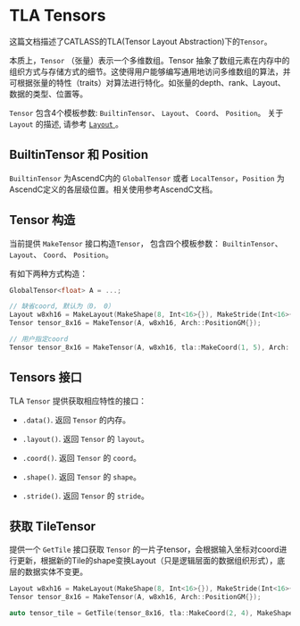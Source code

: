 # TLA Tensors

这篇文档描述了CATLASS的TLA(Tensor Layout Abstraction)下的`Tensor`。

本质上，`Tensor` （张量）表示一个多维数组。Tensor 抽象了数组元素在内存中的组织方式与存储方式的细节。这使得用户能够编写通用地访问多维数组的算法，并可根据张量的特性（traits）对算法进行特化。如张量的depth、rank、Layout、数据的类型、位置等。

`Tensor` 包含4个模板参数: `BuiltinTensor`、 `Layout`、 `Coord`、 `Position`。
关于 `Layout` 的描述, 请参考 [ `Layout` ](./01_layout.md)。

## BuiltinTensor 和 Position

`BuiltinTensor` 为AscendC内的 `GlobalTensor` 或者 `LocalTensor`，`Position` 为AscendC定义的各层级位置。相关使用参考AscendC文档。

## Tensor 构造

当前提供 `MakeTensor` 接口构造`Tensor`， 包含四个模板参数： `BuiltinTensor`、 `Layout`、 `Coord`、 `Position`。

有如下两种方式构造：

```cpp
GlobalTensor<float> A = ...;

// 缺省coord, 默认为（0， 0）
Layout w8xh16 = MakeLayout(MakeShape(8, Int<16>{}), MakeStride(Int<16>{},Int<1>{}));
Tensor tensor_8x16 = MakeTensor(A, w8xh16, Arch::PositionGM{});

// 用户指定coord
Tensor tensor_8x16 = MakeTensor(A, w8xh16, tla::MakeCoord(1, 5), Arch::PositionGM{});
```

## Tensors 接口

TLA `Tensor` 提供获取相应特性的接口：

* `.data()`. 返回 `Tensor` 的内存。

* `.layout()`. 返回 `Tensor` 的 `layout`。

* `.coord()`. 返回 `Tensor` 的 `coord`。

* `.shape()`. 返回 `Tensor` 的 `shape`。

* `.stride()`. 返回 `Tensor` 的 `stride`。

## 获取 TileTensor

提供一个 `GetTile` 接口获取 `Tensor` 的一片子tensor，会根据输入坐标对coord进行更新，根据新的Tile的shape变换Layout（只是逻辑层面的数据组织形式），底层的数据实体不变更。

```cpp
Layout w8xh16 = MakeLayout(MakeShape(8, Int<16>{}), MakeStride(Int<16>{},Int< 1>{}));
Tensor tensor_8x16 = MakeTensor(A, w8xh16, Arch::PositionGM{});

auto tensor_tile = GetTile(tensor_8x16, tla::MakeCoord(2, 4), MakeShape(4, 8)); // (4,8):(_16,_1)
```